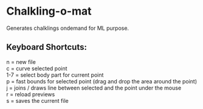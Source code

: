 # Chalkling-o-mat
Generates chalklings ondemand for ML purpose.

## Keyboard Shortcuts:
n = new file  
c = curve selected point  
1-7 = select body part for current point  
p = fast bounds for selected point (drag and drop the area around the point)  
j = joins / draws line between selected and the point under the mouse  
r = reload previews  
s = saves the current file